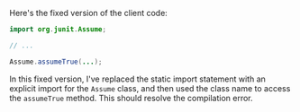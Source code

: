 Here's the fixed version of the client code:
```java
import org.junit.Assume;

// ...

Assume.assumeTrue(...);
```
In this fixed version, I've replaced the static import statement with an explicit import for the `Assume` class, and then used the class name to access the `assumeTrue` method. This should resolve the compilation error.